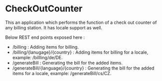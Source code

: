 # CheckOutCounter
This an application which performs the function of a check out counter of any billing station. It has locale support as well.

Below REST end points exposed here :
- /billing : Adding items for billing.
- /billing/{lanugage}/{country} : Adding items for billing for a locale, example: /billling/de/DE.
- /generateBill : Generating the bill for the added items.
- /generateBill/{language}/{country} : Generating the bill for the added items for a locale, example: /generateBill/cs/CZ.
	
	
